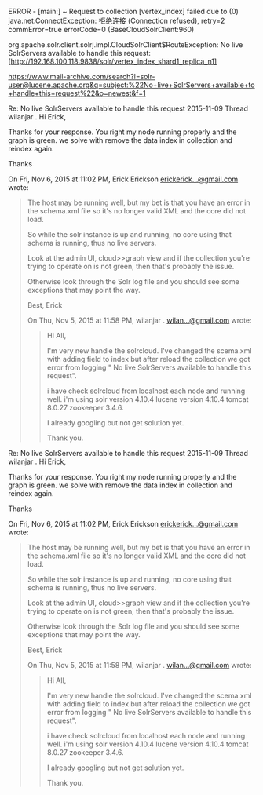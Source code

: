 
ERROR - [main:] ~ Request to collection [vertex_index] failed due to (0) java.net.ConnectException: 拒绝连接 (Connection refused), retry=2 commError=true errorCode=0  (BaseCloudSolrClient:960)

org.apache.solr.client.solrj.impl.CloudSolrClient$RouteException: No live SolrServers available to handle this request:[http://192.168.100.118:9838/solr/vertex_index_shard1_replica_n1]


https://www.mail-archive.com/search?l=solr-user@lucene.apache.org&q=subject:%22No+live+SolrServers+available+to+handle+this+request%22&o=newest&f=1





Re: No live SolrServers available to handle this request
2015-11-09 Thread wilanjar .
Hi Erick,

Thanks for your response.
You right my node running properly and the graph is green.
we solve with remove the data index in collection and reindex again.

Thanks

On Fri, Nov 6, 2015 at 11:02 PM, Erick Erickson <erickerick...@gmail.com>
wrote:

> The host may be running well, but my bet is that
> you have an error in the schema.xml file so it's
> no longer valid XML and the core did not load.
>
> So while the solr instance is up and running, no
> core using that schema is running, thus no
> live servers.
>
> Look at the admin UI, cloud>>graph view and
> if the collection you're trying to operate on is
> not green, then that's probably the issue.
>
> Otherwise look through the Solr log file and
> you should see some exceptions that may
> point the way.
>
> Best,
> Erick
>
> On Thu, Nov 5, 2015 at 11:58 PM, wilanjar . <wilan...@gmail.com> wrote:
> > Hi All,
> >
> > I'm very new handle the solrcloud.
> > I've changed the scema.xml with adding field to index but after reload
> the
> > collection we got error from logging " No live SolrServers available to
> > handle this request".
> >
> > i have check solrcloud from localhost each node and running  well.
> > i'm using solr version 4.10.4 lucene version 4.10.4
> > tomcat 8.0.27
> > zookeeper 3.4.6.
> >
> > I already googling but not get solution yet.
> >
> > Thank you.
>

Re: No live SolrServers available to handle this request
2015-11-09 Thread wilanjar .
Hi Erick,

Thanks for your response.
You right my node running properly and the graph is green.
we solve with remove the data index in collection and reindex again.

Thanks

On Fri, Nov 6, 2015 at 11:02 PM, Erick Erickson <erickerick...@gmail.com>
wrote:

> The host may be running well, but my bet is that
> you have an error in the schema.xml file so it's
> no longer valid XML and the core did not load.
>
> So while the solr instance is up and running, no
> core using that schema is running, thus no
> live servers.
>
> Look at the admin UI, cloud>>graph view and
> if the collection you're trying to operate on is
> not green, then that's probably the issue.
>
> Otherwise look through the Solr log file and
> you should see some exceptions that may
> point the way.
>
> Best,
> Erick
>
> On Thu, Nov 5, 2015 at 11:58 PM, wilanjar . <wilan...@gmail.com> wrote:
> > Hi All,
> >
> > I'm very new handle the solrcloud.
> > I've changed the scema.xml with adding field to index but after reload
> the
> > collection we got error from logging " No live SolrServers available to
> > handle this request".
> >
> > i have check solrcloud from localhost each node and running  well.
> > i'm using solr version 4.10.4 lucene version 4.10.4
> > tomcat 8.0.27
> > zookeeper 3.4.6.
> >
> > I already googling but not get solution yet.
> >
> > Thank you.
>
